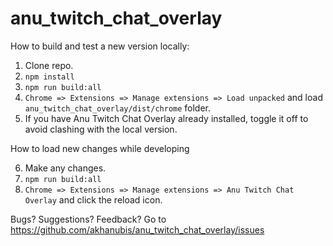 # anu_twitch_chat_overlay

How to build and test a new version locally:
 1. Clone repo.
 2. `npm install`
 3. `npm run build:all`
 4. `Chrome => Extensions => Manage extensions => Load unpacked` and load `anu_twitch_chat_overlay/dist/chrome` folder.
 5. If you have Anu Twitch Chat Overlay already installed, toggle it off to avoid clashing with the local version.
 
How to load new changes while developing
 
 6. Make any changes.
 7. `npm run build:all`
 8. `Chrome => Extensions => Manage extensions => Anu Twitch Chat Overlay` and click the reload icon.

Bugs? Suggestions? Feedback? Go to https://github.com/akhanubis/anu_twitch_chat_overlay/issues
